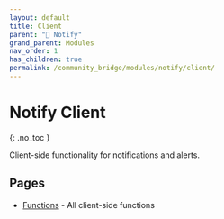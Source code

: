 ```yaml
---
layout: default
title: Client
parent: "🔔 Notify"
grand_parent: Modules
nav_order: 1
has_children: true
permalink: /community_bridge/modules/notify/client/
---
```


# Notify Client
{: .no_toc }

Client-side functionality for notifications and alerts.

## Pages

- [Functions](/community_bridge/modules/notify/client/functions/) - All client-side functions